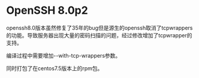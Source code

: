# OpenSSH 8.0p2

openssh8.0版本虽然修复了35年的bug但是源生的openssh取消了tcpwrappers的功能。导致服务器出现大量的密码扫描的问题，经过修改增加了tcpwrapper的支持。

编译过程中需要增加--with-tcp-wrappers参数。

同时打包了在centos7.5版本上的rpm包。




